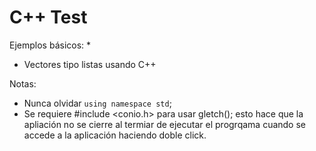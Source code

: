 # C++ Test
Ejemplos básicos:
* 
* Vectores tipo listas usando C++

Notas:
* Nunca olvidar `using namespace std`;
* Se requiere #include <conio.h> para usar gletch(); esto hace que la apliación no se cierre al termiar de ejecutar el progrqama cuando se accede a la aplicación haciendo doble click.
